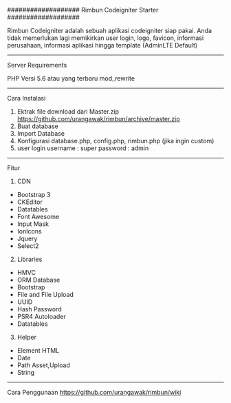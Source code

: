 ###################
Rimbun Codeigniter Starter
###################
<p>Rimbun Codeigniter adalah sebuah aplikasi codeigniter siap pakai. Anda tidak memerlukan lagi memikirkan user login, logo, favicon, informasi perusahaan, informasi aplikasi hingga template (AdminLTE Default)</p>

*******************
Server Requirements


PHP Versi 5.6 atau yang terbaru
mod_rewrite

*******************
Cara Instalasi

1. Ektrak file download dari Master.zip <https://github.com/urangawak/rimbun/archive/master.zip>
2. Buat database
3. Import Database
4. Konfigurasi database.php, config.php, rimbun.php (jika ingin custom)
5. user login
username : super
password : admin


*******************
Fitur
1. CDN
- Bootstrap 3
- CKEditor
- Datatables
- Font Awesome
- Input Mask
- IonIcons
- Jquery
- Select2

2. Libraries
- HMVC
- ORM Database
- Bootstrap
- File and File Upload
- UUID
- Hash Password
- PSR4 Autoloader
- Datatables

3. Helper
- Element HTML
- Date
- Path Asset,Upload
- String

*******************
Cara Penggunaan <https://github.com/urangawak/rimbun/wiki>
